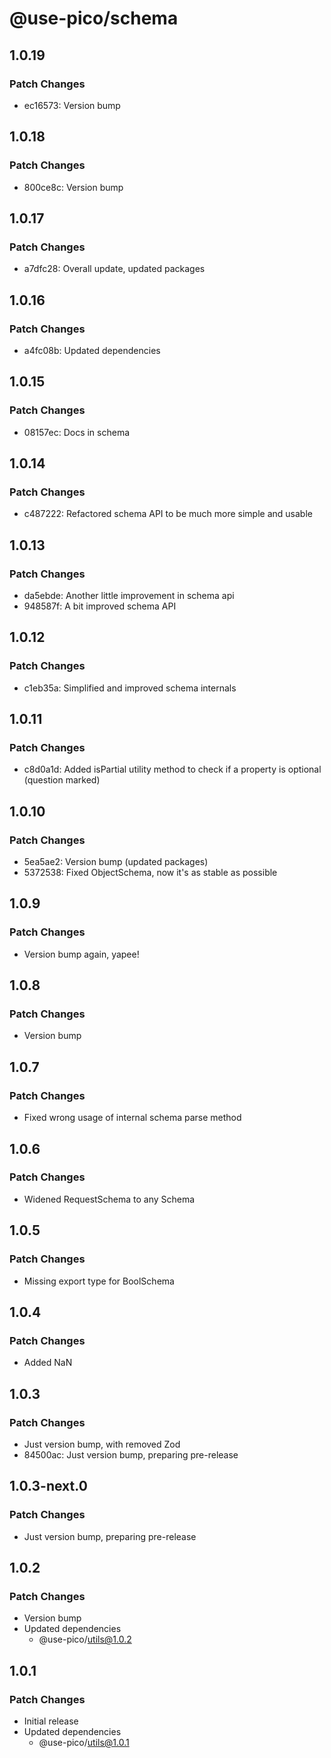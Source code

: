 # @use-pico/schema

## 1.0.19

### Patch Changes

- ec16573: Version bump

## 1.0.18

### Patch Changes

- 800ce8c: Version bump

## 1.0.17

### Patch Changes

- a7dfc28: Overall update, updated packages

## 1.0.16

### Patch Changes

- a4fc08b: Updated dependencies

## 1.0.15

### Patch Changes

- 08157ec: Docs in schema

## 1.0.14

### Patch Changes

- c487222: Refactored schema API to be much more simple and usable

## 1.0.13

### Patch Changes

- da5ebde: Another little improvement in schema api
- 948587f: A bit improved schema API

## 1.0.12

### Patch Changes

- c1eb35a: Simplified and improved schema internals

## 1.0.11

### Patch Changes

- c8d0a1d: Added isPartial utility method to check if a property is optional (question marked)

## 1.0.10

### Patch Changes

- 5ea5ae2: Version bump (updated packages)
- 5372538: Fixed ObjectSchema, now it's as stable as possible

## 1.0.9

### Patch Changes

- Version bump again, yapee!

## 1.0.8

### Patch Changes

- Version bump

## 1.0.7

### Patch Changes

- Fixed wrong usage of internal schema parse method

## 1.0.6

### Patch Changes

- Widened RequestSchema to any Schema

## 1.0.5

### Patch Changes

- Missing export type for BoolSchema

## 1.0.4

### Patch Changes

- Added NaN

## 1.0.3

### Patch Changes

- Just version bump, with removed Zod
- 84500ac: Just version bump, preparing pre-release

## 1.0.3-next.0

### Patch Changes

- Just version bump, preparing pre-release

## 1.0.2

### Patch Changes

- Version bump
- Updated dependencies
    - @use-pico/utils@1.0.2

## 1.0.1

### Patch Changes

- Initial release
- Updated dependencies
    - @use-pico/utils@1.0.1
